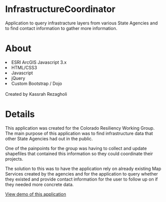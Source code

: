 # InfrastructureCoordinator
Application to query infrastracture layers from various State Agencies and to find contact information to gather more information.
# About
<li>ESRI ArcGIS Javascript 3.x </li>
<li>HTML/CSS3</li>
<li>Javascript</li>
<li>jQuery</li>
<li>Custom Bootstrap / Dojo</li>

</br>
Created by Kassrah Rezagholi

# Details
This application was created for the Colorado Resiliency Working Group.  The main purpose of this application was to find infrastructure data that other State Agencies had out in the public.


One of the painpoints for the group was having to collect and update shapefiles that contained this information so they could coordinate their projects. 


The solution to this was to have the application rely on already existing Map Services created by the agencies and for the application to query whether they existed and provide contact information for the user to follow up on if they needed more concrete data.

<a href="https://rezagis.github.io/InfrastructureCoordinator/" target="_blank">View demo of this application</a>

